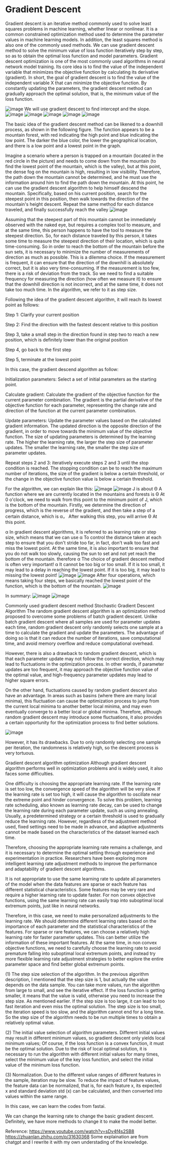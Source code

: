 # Gradient Descent
Gradient descent is an iterative method commonly used to solve least squares problems in machine learning, whether linear or nonlinear. It is a common constrained 
optimization method used to determine the parameter values in machine learning models. In addition, the least squares method is also one of the commonly used 
methods. We can use gradient descent method to solve the minimum value of loss function iteratively step by step, so as to obtain the optimal loss function and 
model parameters.
Gradient descent optimization is one of the most commonly used algorithms in neural network model training. Its core idea is to find the value of the independent 
variable that minimizes the objective function by calculating its derivative (gradient). In short, the goal of gradient descent is to find the value of the 
independent variable X that can minimize the objective function. By constantly updating the parameters, the gradient descent method can gradually approach the 
optimal solution, that is, the minimum value of the loss function.

![image](https://github.com/Alex-Fan777/Alex-Fan777.github.io/assets/132428764/e8e81b7c-8ea6-4651-8802-1376c34d09a0)
We will use gradient descent to find intercept and the slope.
![image](https://github.com/Alex-Fan777/Alex-Fan777.github.io/assets/132428764/2984e823-9cd0-4b8e-a31c-351dd93560eb)
![image](https://github.com/Alex-Fan777/Alex-Fan777.github.io/assets/132428764/0ada765d-a5d3-4670-9c68-1ffd138d34f8)
![image](https://github.com/Alex-Fan777/Alex-Fan777.github.io/assets/132428764/fd396f67-96f0-4c98-b478-c23cc1c2a8f2)
![image](https://github.com/Alex-Fan777/Alex-Fan777.github.io/assets/132428764/624bfbe1-39d6-4750-a842-8a0eec84f6b8)
![image](https://github.com/Alex-Fan777/Alex-Fan777.github.io/assets/132428764/353381b2-27d5-41fc-b0df-280ff65c5a17)

The basic idea of the gradient descent method can be likened to a downhill process, as shown in the following figure. The function appears to be a mountain forest,
with red indicating the high point and blue indicating the low point. The darker the blue color, the lower the geographical location, and there is a low point and a
lowest point in the graph.

Imagine a scenario where a person is trapped on a mountain (located in the red circle in the picture) and needs to come down from the mountain (to find the lowest
point of the mountain, which is the valley), but at this point, the dense fog on the mountain is high, resulting in low visibility. Therefore, the path down the
mountain cannot be determined, and he must use the information around him to find the path down the mountain. At this point, he can use the gradient descent 
algorithm to help himself descend the mountain. Specifically, based on his current position, search for the steepest point in this position, then walk towards the
direction of the mountain's height descent. Repeat the same method for each distance traveled, and finally successfully reach the valley
![image](https://github.com/Alex-Fan777/Alex-Fan777.github.io/assets/132428764/abe6210e-b2b6-4205-9bba-9f21e0fda954)

Assuming that the steepest part of this mountain cannot be immediately observed with the naked eye, but requires a complex tool to measure, and at the same time,
this person happens to have the tool to measure the steepest direction. So, for each distance traveled by this person, it takes some time to measure the steepest
direction of their location, which is quite time-consuming. So in order to reach the bottom of the mountain before the sun sets, it is necessary to minimize the
number of measurements of direction as much as possible. This is a dilemma choice. If the measurement is frequent, it can ensure that the direction of the downhill
is absolutely correct, but it is also very time-consuming. If the measurement is too few, there is a risk of deviation from the track. So we need to find a 
suitable frequency for measuring the direction (how often we measure it) to ensure that the downhill direction is not incorrect, and at the same time, it does
not take too much time. In the algorithm, we refer to it as step size.

Following the idea of the gradient descent algorithm, it will reach its lowest point as follows:

Step 1: Clarify your current position

Step 2: Find the direction with the fastest descent relative to this position

Step 3, take a small step in the direction found in step two to reach a new position, which is definitely lower than the original position

Step 4, go back to the first step

Step 5, terminate at the lowest point

In this case, the gradient descend algorithm as follow:

Initialization parameters: Select a set of initial parameters as the starting point.

Calculate gradient: Calculate the gradient of the objective function for the current parameter combination. The gradient is the partial derivative of the objective
function for each parameter, representing the change rate and direction of the function at the current parameter combination.

Update parameters: Update the parameter values based on the calculated gradient information. The updated direction is the opposite direction of the gradient, in 
order to move towards the minimum value of the objective function. The size of updating parameters is determined by the learning rate. The higher the learning 
rate, the larger the step size of parameter updates. The smaller the learning rate, the smaller the step size of parameter updates.

Repeat steps 2 and 3: iteratively execute steps 2 and 3 until the stop condition is reached. The stopping condition can be to reach the maximum number of
iterations, the size of the gradient is below a certain threshold, or the change in the objective function value is below a certain threshold.

For the algorithm, we can explain like this:
![image](https://github.com/Alex-Fan777/Alex-Fan777.github.io/assets/132428764/6c941bf6-7a15-4266-b675-544da0dfbaf3)
![image](https://github.com/Alex-Fan777/Alex-Fan777.github.io/assets/132428764/6646c04f-b545-4bc4-9de4-e6f038f639e3)
J is about Θ A function where we are currently located in the mountains and forests is Θ At 0 o'clock, we need to walk from this point to the minimum point of J,
which is the bottom of the mountain. Firstly, we determine the direction of progress, which is the reverse of the gradient, and then take a step of a certain
distance, which is α， After walking this step, you will arrive Θ At this point.

α In gradient descent algorithms, it is referred to as learning rate or step size, which means that we can use α To control the distance taken at each step to
ensure that you don't stride too far, in fact, don't walk too fast and miss the lowest point. At the same time, it is also important to ensure that you do not 
walk too slowly, causing the sun to set and not yet reach the bottom of the mountain. therefore α The choice of gradient descent method is often very 
important! α It cannot be too big or too small. If it is too small, it may lead to a delay in reaching the lowest point. If it is too big, it may lead to missing
the lowest point!
![image](https://github.com/Alex-Fan777/Alex-Fan777.github.io/assets/132428764/3c30db52-ac7a-4f3e-a1a7-87b8d62b969d)
![image](https://github.com/Alex-Fan777/Alex-Fan777.github.io/assets/132428764/c7da3bb8-bf9e-493a-828b-1aa570af24e9)
After four operations, which means taking four steps, we basically reached the lowest point of the function, which is the bottom of the mountain.
![image](https://github.com/Alex-Fan777/Alex-Fan777.github.io/assets/132428764/72723e19-66ab-4e03-b24b-a722fbd4313c)

In summary:
![image](https://github.com/Alex-Fan777/Alex-Fan777.github.io/assets/132428764/61591e42-cb53-4f9e-b874-1c4eb7c17894)
![image](https://github.com/Alex-Fan777/Alex-Fan777.github.io/assets/132428764/c0e5a472-7829-441c-b8b2-8fe504ab6ab3)


Commonly used gradient descent method
Stochastic Gradient Descent Algorithm
The random gradient descent algorithm is an optimization method proposed to overcome some problems of batch gradient descent. Unlike batch gradient descent where 
all samples are used for parameter updates each time, random gradient descent only randomly selects one sample at a time to calculate the gradient and update the 
parameters. The advantage of doing so is that it can reduce the number of iterations, save computational time, and avoid memory overflow and reduce computational 
overhead.

However, there is also a drawback to random gradient descent, which is that each parameter update may not follow the correct direction, which may lead to 
fluctuations in the optimization process. In other words, if parameter updates are too frequent, it may approach the objective function value of the optimal 
value, and high-frequency parameter updates may lead to higher square errors.

On the other hand, fluctuations caused by random gradient descent also have an advantage. In areas such as basins (where there are many local minima), 
this fluctuation can cause the optimization process to jump from the current local minima to another better local minima, and may even eventually converge to a 
better local or global minima. Therefore, although random gradient descent may introduce some fluctuations, it also provides a certain opportunity for the 
optimization process to find better solutions.

![image](https://github.com/Alex-Fan777/Alex-Fan777.github.io/assets/132428764/47566178-6b96-433a-a793-8a48930cb5ca)

However, it has its drawbacks.
Due to only randomly selecting one sample per iteration, the randomness is relatively high, so the descent process is very tortuous.

Gradient descent algorithm optimization
Although gradient descent algorithm performs well in optimization problems and is widely used, it also faces some difficulties.

One difficulty is choosing the appropriate learning rate. If the learning rate is set too low, the convergence speed of the algorithm will be very slow. If the 
learning rate is set too high, it will cause the algorithm to oscillate near the extreme point and hinder convergence. To solve this problem, learning rate 
scheduling, also known as learning rate decay, can be used to change the learning rate during each parameter update, such as using annealing. Usually, a 
predetermined strategy or a certain threshold is used to gradually reduce the learning rate. However, regardless of the adjustment method used, fixed settings 
need to be made in advance, and adaptive adjustments cannot be made based on the characteristics of the dataset learned each time.

Therefore, choosing the appropriate learning rate remains a challenge, and it is necessary to determine the optimal setting through experience and experimentation 
in practice. Researchers have been exploring more intelligent learning rate adjustment methods to improve the performance and adaptability of gradient descent 
algorithms.

It is not appropriate to use the same learning rate to update all parameters of the model when the data features are sparse or each feature has different 
statistical characteristics. Some features may be very rare and require a higher learning rate to update faster. For non convex objective functions, using the 
same learning rate can easily trap into suboptimal local extremum points, just like in neural networks.

Therefore, in this case, we need to make personalized adjustments to the learning rate. We should determine different learning rates based on the importance of 
each parameter and the statistical characteristics of the features. For sparse or rare features, we can choose a relatively high learning rate for faster 
parameter updates. This can better utilize the information of these important features. At the same time, in non convex objective functions, we need to carefully 
choose the learning rate to avoid premature falling into suboptimal local extremum points, and instead try more flexible learning rate adjustment strategies to 
better explore the entire parameter space and find better global extremum points.


(1) The step size selection of the algorithm. In the previous algorithm description, I mentioned that the step size is 1, but actually the value depends on the 
data sample. You can take more values, run the algorithm from large to small, and see the iterative effect. If the loss function is getting smaller, it means that
the value is valid, otherwise you need to increase the step size. As mentioned earlier. If the step size is too large, it can lead to too fast iteration and even
miss the optimal solution. The step size is too small, the iteration speed is too slow, and the algorithm cannot end for a long time. So the step size of the 
algorithm needs to be run multiple times to obtain a relatively optimal value.

(2) The initial value selection of algorithm parameters. Different initial values may result in different minimum values, so gradient descent only yields local
minimum values; Of course, if the loss function is a convex function, it must be the optimal solution. Due to the risk of local optimal solution, it is necessary 
to run the algorithm with different initial values for many times, select the minimum value of the key loss function, and select the initial value of the minimum
loss function.

(3) Normalization. Due to the different value ranges of different features in the sample, iteration may be slow. To reduce the impact of feature values, 
the feature data can be normalized, that is, for each feature x, its expected x and standard deviation std (x) can be calculated, and then converted into values 
within the same range.

In this case, we can learn the codes from fastai.

We can change the learning rate to change the basic gradient descent. Definitely, we have more methods to change it to make the model better.



Reference:
https://www.youtube.com/watch?v=sDv4f4s2SB8
https://zhuanlan.zhihu.com/p/31630368
Some explaination are from chatgpt and I rewrite it with my own understading of the knowledge.


















